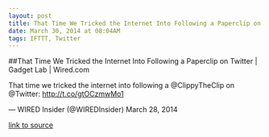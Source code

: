 ```yaml
---
layout: post
title: That Time We Tricked the Internet Into Following a Paperclip on Twitter | Gadget Lab | Wired.com
date: March 30, 2014 at 08:04AM
tags: IFTTT, Twitter
---
```

##That Time We Tricked the Internet Into Following a Paperclip on Twitter | Gadget Lab | Wired.com


That time we tricked the internet into following a @ClippyTheClip on @Twitter: http://t.co/gtOCzmwMo1

— WIRED Insider (@WIREDInsider) March 28, 2014

[link to source](http://ift.tt/P7YquB) 
